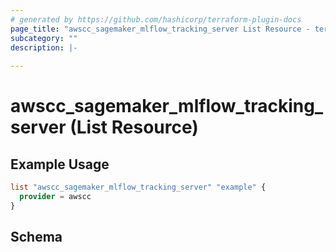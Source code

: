 ```yaml
---
# generated by https://github.com/hashicorp/terraform-plugin-docs
page_title: "awscc_sagemaker_mlflow_tracking_server List Resource - terraform-provider-awscc"
subcategory: ""
description: |-
  
---
```


# awscc_sagemaker_mlflow_tracking_server (List Resource)



## Example Usage

```terraform
list "awscc_sagemaker_mlflow_tracking_server" "example" {
  provider = awscc
}
```

<!-- schema generated by tfplugindocs -->
## Schema
